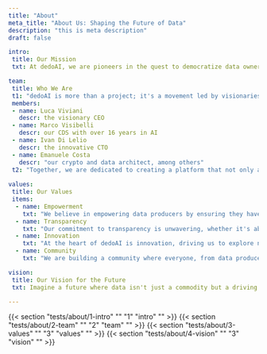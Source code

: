 ```yaml
---
title: "About"
meta_title: "About Us: Shaping the Future of Data"
description: "this is meta description"
draft: false

intro:
 title: Our Mission
 txt: At dedoAI, we are pioneers in the quest to democratize data ownership and utilization. In a world where Artificial Intelligence (AI) is rapidly transforming industries, our mission is to empower individuals and organizations by giving them full control and enhanced monetization opportunities for their data. Through blockchain technology, we are building a post-AGI economy that values data as a crucial asset, enabling a fair and transparent exchange between data producers and consumers.

team: 
 title: Who We Are
 t1: "dedoAI is more than a project; it's a movement led by visionaries and experts passionate about changing how the world perceives and uses data. Our core team consists of:"
 members:
 - name: Luca Viviani
   descr: the visionary CEO
 - name: Marco Visibelli
   descr: our CDS with over 16 years in AI
 - name: Ivan Di Lelio
   descr: the innovative CTO
 - name: Emanuele Costa
   descr: "our crypto and data architect, among others"
 t2: "Together, we are dedicated to creating a platform that not only addresses the current challenges in data exchange but also sets the foundation for a sustainable, data-driven future."
 
values:
 title: Our Values
 items:
  - name: Empowerment
    txt: "We believe in empowering data producers by ensuring they have control over their data and can benefit from its value."
  - name: Transparency
    txt: "Our commitment to transparency is unwavering, whether it's about data transactions or how our platform operates."
  - name: Innovation
    txt: "At the heart of dedoAI is innovation, driving us to explore new technologies and methodologies to enhance data exchange."
  - name: Community
    txt: "We are building a community where everyone, from data producers to consumers, can thrive in a mutually beneficial ecosystem."

vision:
 title: Our Vision for the Future
 txt: Imagine a future where data isn't just a commodity but a driving force for economic empowerment and innovation. This is the future dedoAI is committed to creating. With our cutting-edge technology and community-focused approach, we are on the path to revolutionizing the data economy. Join us as we pave the way for a world where data is democratized, and its true value is realized by all.

---
```

{{< section "tests/about/1-intro" "" "1" "intro" "" >}}
{{< section "tests/about/2-team" "" "2" "team" "" >}}
{{< section "tests/about/3-values" "" "3" "values" "" >}}
{{< section "tests/about/4-vision" "" "3" "vision" "" >}}
